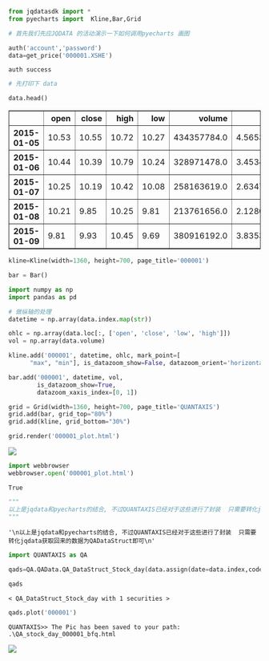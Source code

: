 

```python
from jqdatasdk import *
from pyecharts import  Kline,Bar,Grid
```


```python
# 首先我们先应JQDATA 的活动演示一下如何调用pyecharts 画图
```


```python
auth('account','password')
data=get_price('000001.XSHE')
```

    auth success
    


```python
# 先打印下 data

data.head()
```




<div>
<style scoped>
    .dataframe tbody tr th:only-of-type {
        vertical-align: middle;
    }

    .dataframe tbody tr th {
        vertical-align: top;
    }

    .dataframe thead th {
        text-align: right;
    }
</style>
<table border="1" class="dataframe">
  <thead>
    <tr style="text-align: right;">
      <th></th>
      <th>open</th>
      <th>close</th>
      <th>high</th>
      <th>low</th>
      <th>volume</th>
      <th>money</th>
    </tr>
  </thead>
  <tbody>
    <tr>
      <th>2015-01-05</th>
      <td>10.53</td>
      <td>10.55</td>
      <td>10.72</td>
      <td>10.27</td>
      <td>434357784.0</td>
      <td>4.565388e+09</td>
    </tr>
    <tr>
      <th>2015-01-06</th>
      <td>10.44</td>
      <td>10.39</td>
      <td>10.79</td>
      <td>10.24</td>
      <td>328971478.0</td>
      <td>3.453446e+09</td>
    </tr>
    <tr>
      <th>2015-01-07</th>
      <td>10.25</td>
      <td>10.19</td>
      <td>10.42</td>
      <td>10.08</td>
      <td>258163619.0</td>
      <td>2.634796e+09</td>
    </tr>
    <tr>
      <th>2015-01-08</th>
      <td>10.21</td>
      <td>9.85</td>
      <td>10.25</td>
      <td>9.81</td>
      <td>213761656.0</td>
      <td>2.128003e+09</td>
    </tr>
    <tr>
      <th>2015-01-09</th>
      <td>9.81</td>
      <td>9.93</td>
      <td>10.45</td>
      <td>9.69</td>
      <td>380916192.0</td>
      <td>3.835378e+09</td>
    </tr>
  </tbody>
</table>
</div>




```python
kline=Kline(width=1360, height=700, page_title='000001')

bar = Bar()


```


```python
import numpy as np
import pandas as pd

# 做纵轴的处理
datetime = np.array(data.index.map(str))
```


```python
ohlc = np.array(data.loc[:, ['open', 'close', 'low', 'high']])
vol = np.array(data.volume)
```


```python
kline.add('000001', datetime, ohlc, mark_point=[
      "max", "min"], is_datazoom_show=False, datazoom_orient='horizontal')

bar.add('000001', datetime, vol,
        is_datazoom_show=True,
        datazoom_xaxis_index=[0, 1])
```


```python
grid = Grid(width=1360, height=700, page_title='QUANTAXIS')
grid.add(bar, grid_top="80%")
grid.add(kline, grid_bottom="30%")

```


```python
grid.render('000001_plot.html')
```
![](http://pic.yutiansut.com/QQ%E6%88%AA%E5%9B%BE20181109203715.png)

```python
import webbrowser
webbrowser.open('000001_plot.html')
```




    True




```python
"""
以上是jqdata和pyecharts的结合, 不过QUANTAXIS已经对于这些进行了封装  只需要转化jqdata获取回来的数据为QADataStruct即可
"""
```




    '\n以上是jqdata和pyecharts的结合, 不过QUANTAXIS已经对于这些进行了封装  只需要转化jqdata获取回来的数据为QADataStruct即可\n'




```python
import QUANTAXIS as QA
```


```python
qads=QA.QAData.QA_DataStruct_Stock_day(data.assign(date=data.index,code='000001').set_index(['date','code']))
```


```python
qads
```




    < QA_DataStruct_Stock_day with 1 securities >




```python
qads.plot('000001')
```

    QUANTAXIS>> The Pic has been saved to your path: .\QA_stock_day_000001_bfq.html
    


![](http://pic.yutiansut.com/QQ%E6%88%AA%E5%9B%BE20181109203715.png)